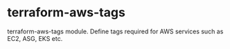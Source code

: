 # terraform-aws-tags
terraform-aws-tags module. Define tags required for AWS services such as EC2, ASG, EKS etc.
